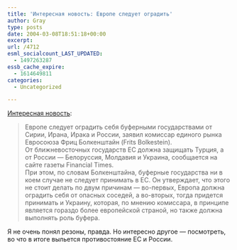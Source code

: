 ```yaml
---
title: 'Интересная новость: Европе следует оградить'
author: Gray
type: posts
date: 2004-03-08T18:51:18+00:00
excerpt:
url: /4712
esml_socialcount_LAST_UPDATED:
  - 1497263287
essb_cache_expire:
  - 1614649811
categories:
  - Uncategorized

---
```








<a href="http://www.lenta.ru/world/2004/03/08/buffer/" target="_blank">Интересная новость</a>: 

> Европе следует оградить себя буферными государствами от Сирии, Ирана, Ирака и России, заявил комиссар единого рынка Евросоюза Фриц Болкенштайн (Frits Bolkestein).  
> От ближневосточных государств ЕС должна защищать Турция, а от России &#8212; Белоруссия, Молдавия и Украина, сообщается на сайте газеты Financial Times.  
> При этом, по словам Болкенштайна, буферные государства ни в коем случае не следует принимать в ЕС. Он утверждает, что этого не стоит делать по двум причинам &#8212; во-первых, Европа должна оградить себя от опасных соседей, а во-вторых, тогда придется принимать и Украину, которая, по мнению комиссара, в принципе является гораздо более европейской страной, но также должна выполнять роль буфера. 

Я не очень понял резоны, правда. Но интересно другое &#8212; посмотреть, во что в итоге выльется противостояние ЕС и России.